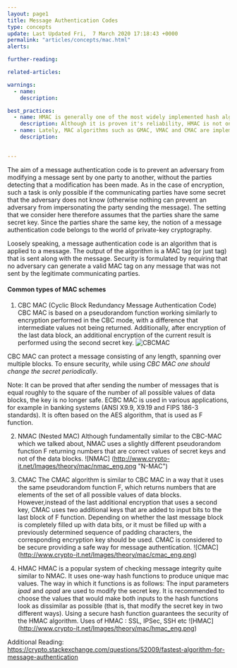 ```yaml
---
layout: page1
title: Message Authentication Codes
type: concepts
update: Last Updated Fri,  7 March 2020 17:18:43 +0000
permalink: "articles/concepts/mac.html"
alerts:

further-reading:

related-articles:

warnings:
  - name:
    description: 

best_practices:
  - name: HMAC is generally one of the most widely implemented hash algorithm which constructs message authentication code from hash function.
    description: Although it is proven it's reliability, HMAC is not one of the fastest mechanism out there
  - name: Lately, MAC algorithms such as GMAC, VMAC and CMAC are implemented at production environments, attributing it's speed as one of the key factors.
    description: 
  

---
```

The aim of a message authentication code is to prevent an adversary from modifying a message sent by one party to another, without the parties detecting that a modification has been made. As in the case of encryption, such a task is only possible if the communicating parties have some secret that the adversary does not know (otherwise nothing can prevent an adversary from impersonating the party sending the message). The setting that we consider here therefore assumes that the parties share the same secret key. Since the parties share the same key, the notion of a message authentication code belongs to the world of private-key cryptography.

Loosely speaking, a message authentication code is an algorithm that is applied to a message. The output of the algorithm is a MAC tag (or just tag) that is sent along with the message. Security is formulated by requiring that no adversary can generate a valid MAC tag on any message that was not sent by the legitimate communicating parties.

#### Common types of MAC schemes
1. CBC MAC (Cyclic Block Redundancy Message Authentication Code)
CBC MAC is based on a pseudorandom function working similarly to encryption performed in the CBC mode, with a difference that intermediate values not being returned. Additionally, after encryption of the last data block, an additional encryption of the current result is performed using the second secret key.
![CBCMAC](https://upload.wikimedia.org/wikipedia/commons/thumb/b/bf/CBC-MAC_structure_%28en%29.svg/2880px-CBC-MAC_structure_%28en%29.svg.png "CBC-MAC Scheme")

CBC MAC can protect a message consisting of any length, spanning over multiple blocks. To ensure security, while using *CBC MAC one should change the secret periodically*. 

Note: It can be proved that after sending the number of messages that is equal roughly to the square of the number of all possible values of data blocks, the key is no longer safe.
ECBC MAC is used in various applications, for example in banking systems (ANSI X9.9, X9.19 and FIPS 186-3 standards). It is often based on the AES algorithm, that is used as F function.

2. NMAC (Nested MAC)
Although fundamentally similar to the CBC-MAC which we talked about, NMAC uses a slightly different pseudorandom function F returning numbers that are correct values of secret keys and not of the data blocks.
![NMAC] (http://www.crypto-it.net/Images/theory/mac/nmac_eng.png "N-MAC")

3. CMAC
The CMAC algorithm is similar to CBC MAC in a way that it uses the same pseudorandom function F, which returns numbers that are elements of the set of all possible values of data blocks. However,instead of the last additional encryption that uses a second key, CMAC uses two additional keys that are added to input bits to the last block of F function. Depending on whether the last message block is completely filled up with data bits, or it must be filled up with a previously determined sequence of padding characters, the corresponding encryption key should be used. CMAC is considered to be secure providing a safe way for message authentication. 
![CMAC] (http://www.crypto-it.net/Images/theory/mac/cmac_eng.png)

4. HMAC
HMAC is a popular system of checking message integrity quite similar to NMAC. It uses one-way hash functions to produce unique mac values.
The way in which it functions is as follows:
The input parameters *ipad* and *opad* are used to modify the secret key. It is recommended to choose the values that would make both inputs to the hash functions look as dissimilar as possible (that is, that modify the secret key in two different ways).
Using a secure hash function guarantees the security of the HMAC algorithm.
Uses of HMAC : SSL, IPSec, SSH etc
![HMAC] (http://www.crypto-it.net/Images/theory/mac/hmac_eng.png)


Additional Reading: 
https://crypto.stackexchange.com/questions/52009/fastest-algorithm-for-message-authentication
